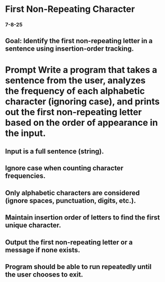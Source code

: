 # First Non-Repeating Character

### 7-8-25

## Goal: Identify the first non-repeating letter in a sentence using insertion-order tracking.

# Prompt Write a program that takes a sentence from the user, analyzes the frequency of each alphabetic character (ignoring case), and prints out the first non-repeating letter based on the order of appearance in the input.

## Input is a full sentence (string).

## Ignore case when counting character frequencies.

## Only alphabetic characters are considered (ignore spaces, punctuation, digits, etc.).

## Maintain insertion order of letters to find the first unique character.

## Output the first non-repeating letter or a message if none exists.

## Program should be able to run repeatedly until the user chooses to exit.